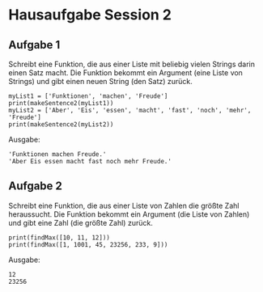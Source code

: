 # Hausaufgabe Session 2

## Aufgabe 1

Schreibt eine Funktion, die aus einer Liste mit beliebig vielen Strings darin einen Satz macht.
Die Funktion bekommt ein Argument (eine Liste von Strings) und gibt einen neuen String (den Satz) zurück.

```
myList1 = ['Funktionen', 'machen', 'Freude']
print(makeSentence2(myList1))
myList2 = ['Aber', 'Eis', 'essen', 'macht', 'fast', 'noch', 'mehr', 'Freude']
print(makeSentence2(myList2))
```

Ausgabe:
```
'Funktionen machen Freude.'
'Aber Eis essen macht fast noch mehr Freude.'
```

## Aufgabe 2

Schreibt eine Funktion, die aus einer Liste von Zahlen die größte Zahl heraussucht.
Die Funktion bekommt ein Argument (die Liste von Zahlen) und gibt eine Zahl (die größte Zahl) zurück.

```
print(findMax([10, 11, 12]))
print(findMax([1, 1001, 45, 23256, 233, 9]))
```

Ausgabe:
```
12
23256
```
